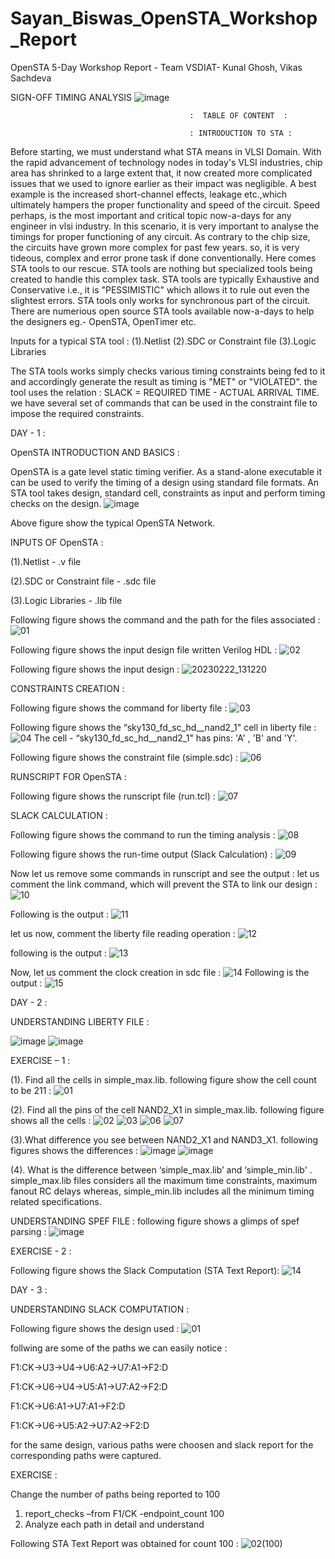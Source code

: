 # Sayan_Biswas_OpenSTA_Workshop_Report
OpenSTA 5-Day Workshop Report - Team VSDIAT- Kunal Ghosh, Vikas Sachdeva

SIGN-OFF TIMING ANALYSIS
![image](https://user-images.githubusercontent.com/125567197/220543510-934adf86-52b7-441a-b6bc-d2eba1dd7d2f.png)

                                            :  TABLE OF CONTENT  :

                                            : INTRODUCTION TO STA :
  Before starting, we must understand what STA means in VLSI Domain. With the rapid advancement of technology nodes in today's VLSI industries, chip area has shrinked 
to a large extent that, it now created more complicated issues that we used to ignore earlier as their impact was negligible. A best example is the increased short-channel effects, leakage etc.,which ultimately hampers the proper functionality and speed of the circuit. Speed perhaps, is the most important and critical topic now-a-days for any engineer in vlsi industry.
  In this scenario, it is very important to analyse the timings for proper functioning of any circuit. As contrary to the chip size, the circuits have grown more complex for past few years. so, it is very tideous, complex and error prone task if done conventionally. Here comes STA tools to our rescue. STA tools are nothing but specialized tools being created to handle this complex task. STA tools are typically Exhaustive and Conservative i.e., it is "PESSIMISTIC" which allows it to rule out even the slightest errors. STA tools only works for synchronous part of the circuit. There are numerious open source STA tools available now-a-days to help the designers eg.- OpenSTA, OpenTimer etc.
  
  Inputs for a typical STA tool :
  (1).Netlist
  (2).SDC or Constraint file
  (3).Logic Libraries
  
  The STA tools works simply checks various timing constraints being fed to it and accordingly generate the result as timing is "MET" or "VIOLATED". the tool uses the relation : SLACK = REQUIRED TIME - ACTUAL ARRIVAL TIME. we have several set of commands that can be used in the constraint file to impose the required constraints.


DAY - 1 :

OpenSTA INTRODUCTION AND BASICS :

OpenSTA is a gate level static timing verifier. As a stand-alone executable it can be used to verify the timing of a design using standard file formats. An STA tool takes design, standard cell, constraints as input and perform timing checks on the design.
![image](https://user-images.githubusercontent.com/125567197/220551822-db087d61-78cc-407e-8fe4-97856dc0ec3c.png)

Above figure show the typical OpenSTA Network.

INPUTS OF OpenSTA :

(1).Netlist - .v file

(2).SDC or Constraint file - .sdc file

(3).Logic Libraries - .lib file

Following figure shows the command and the path for the files associated :
![01](https://user-images.githubusercontent.com/125567197/220553934-37ccf7da-03d4-42fc-ba00-c2020fe2cb15.png)

Following figure shows the input design file written Verilog HDL :
![02](https://user-images.githubusercontent.com/125567197/220554348-ff97551d-e22c-4736-ae85-c499ae828312.png)

Following figure shows the input design :
![20230222_131220](https://user-images.githubusercontent.com/125567197/220555565-41aae663-3227-4320-abda-2fbc9331e084.jpg)

CONSTRAINTS CREATION :

Following figure shows the command for liberty file :
![03](https://user-images.githubusercontent.com/125567197/220555335-af05f447-ead5-4b61-9cea-bb2c3ba42139.png)

Following figure shows the “sky130_fd_sc_hd__nand2_1" cell in liberty file :
![04](https://user-images.githubusercontent.com/125567197/220563517-70ad04c3-e74c-4698-aa83-be7c2c77cb05.png)
The cell - “sky130_fd_sc_hd__nand2_1" has pins: 'A' , 'B' and 'Y'.

Following figure shows the constraint file (simple.sdc) :
![06](https://user-images.githubusercontent.com/125567197/220564391-86b894e3-e485-4d79-9cde-03fa5d819213.png)

RUNSCRIPT FOR OpenSTA :

Following figure shows the runscript file (run.tcl) :
![07](https://user-images.githubusercontent.com/125567197/220564620-6d731ec5-bf65-450c-b8d6-f274e56adaa1.png)

SLACK CALCULATION :

Following figure shows the command to run the timing analysis :
![08](https://user-images.githubusercontent.com/125567197/220564947-7f9d438a-b01c-4c74-acba-a33b4aebadce.png)

Following figure shows the run-time output (Slack Calculation) :
![09](https://user-images.githubusercontent.com/125567197/220565328-499acc03-ff37-47ef-95ac-e4c4c27157d5.png)

Now let us remove some commands in runscript and see the output :
let us comment the link command, which will prevent the STA to link our design :
![10](https://user-images.githubusercontent.com/125567197/220566626-6df14eba-1f2e-46cb-aef2-5541624e08b6.png)

Following is the output :
![11](https://user-images.githubusercontent.com/125567197/220566942-106f66cb-4929-4d4c-aace-a5d2f2a2fe58.png)

let us now, comment the liberty file reading operation :
![12](https://user-images.githubusercontent.com/125567197/220567115-ba4e4f6d-8fda-4bae-97c9-84f441ff2bd2.png)

following is the output :
![13](https://user-images.githubusercontent.com/125567197/220567323-2e492b69-28e8-48e4-852d-66107c931a24.png)

Now, let us comment the clock creation in sdc file :
![14](https://user-images.githubusercontent.com/125567197/220567567-eb0b1664-40e3-487c-9c0c-023184a54996.png)
 Following is the output :
![15](https://user-images.githubusercontent.com/125567197/220567842-5dbb6069-29aa-4c4c-941e-a8e88fe23d91.png)


DAY - 2 :

UNDERSTANDING LIBERTY FILE :

![image](https://user-images.githubusercontent.com/125567197/220569160-7fd15eee-5530-4269-924c-22d81e2c1f62.png)
![image](https://user-images.githubusercontent.com/125567197/220569340-cc31174d-bc79-4638-9a3c-d5d603cbe85a.png)

EXERCISE – 1 :

(1). Find all the cells in simple_max.lib.
following figure show the cell count to be 211 :
![01](https://user-images.githubusercontent.com/125567197/220569834-84e2425c-b9de-4393-acf4-367d265874e3.png)

(2). Find all the pins of the cell NAND2_X1 in simple_max.lib.
following figure shows all the cells :
![02](https://user-images.githubusercontent.com/125567197/220571155-af45221c-539d-4d16-8dcd-a7f74c74411b.png)
![03](https://user-images.githubusercontent.com/125567197/220571208-fe7364d3-1d3a-4330-8142-e54108b6b245.png)
![06](https://user-images.githubusercontent.com/125567197/220571255-9242238d-085a-4f43-9e5c-bb7f4034db63.png)
![07](https://user-images.githubusercontent.com/125567197/220571280-bed4e3a9-8173-4813-94db-673b260965fd.png)

(3).What difference you see between NAND2_X1 and NAND3_X1.
following figures shows the differences :
![image](https://user-images.githubusercontent.com/125567197/220572799-a0b8963d-9da1-4b8e-b20b-453197d160d8.png)
![image](https://user-images.githubusercontent.com/125567197/220573167-07bd96a6-2f8a-465a-829a-f7073b6fccb1.png)

(4). What is the difference between ‘simple_max.lib’ and ‘simple_min.lib' .
simple_max.lib files considers all the maximum time constraints, maximum fanout RC delays whereas, simple_min.lib includes all the minimum timing related specifications.

UNDERSTANDING SPEF FILE :
following figure shows a glimps of spef parsing :
![image](https://user-images.githubusercontent.com/125567197/220575295-a77469c0-6271-4e5b-b768-20304626db07.png)

EXERCISE - 2 :

Following figure shows the Slack Computation (STA Text Report):
![14](https://user-images.githubusercontent.com/125567197/220575875-b5543ed4-05cc-462f-9084-50c308bfacbe.png)

DAY - 3 :

UNDERSTANDING SLACK COMPUTATION :

Following figure shows the design used :
![01](https://user-images.githubusercontent.com/125567197/220577468-842fec87-6848-4787-bcae-d8f88c909409.png)

follwing are some of the paths we can easily notice :

F1:CK→U3→U4→U6:A2→U7:A1→F2:D

F1:CK→U6→U4→U5:A1→U7:A2→F2:D

F1:CK→U6:A1→U7:A1→F2:D

F1:CK→U6→U5:A2→U7:A2→F2:D

for the same design, various paths were choosen and slack report for the corresponding paths were captured.

EXERCISE :

Change the number of paths being reported to 100
1. report_checks –from F1/CK -endpoint_count 100
2. Analyze each path in detail and understand

Following STA Text Report was obtained for count 100 :
![02(100)](https://user-images.githubusercontent.com/125567197/220578733-9e5441d4-158d-446a-95ca-fd8da0f5a5b9.png)

